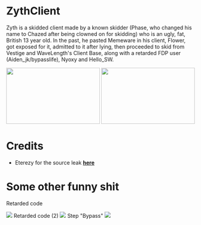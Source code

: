 # ZythClient
Zyth is a skidded client made by a known skidder (Phase, who changed his name to Chazed after being clowned on for skidding) who is an ugly, fat, British 13 year old. In the past, he pasted Memeware in his client, Flower, got exposed for it, admitted to it after lying, then proceeded to skid from Vestige and WaveLength's Client Base, along with a retarded FDP user (Aiden_jk/bypasslife), Nyoxy and Hello_SW.

<img src="https://cdn.discordapp.com/attachments/860562429365059625/1036412956881195128/phase.PNG" style="width: 250px; height: 150px;"></img>
<img src="https://cdn.discordapp.com/attachments/860562429365059625/1036412957304815647/phasemybeloved.gif" style="width: 250px; height: 150px;"></img>
# Credits
- Eterezy for the source leak <b><a href="https://www.masterof13fps.com/forum/index.php?threads%2Fzyth-client-skidded-wavelength-base-client.8388%2F">here</a></b>
# Some other funny shit
Retarded code






<img src="https://masterof13fps.com/forum/data/attachments/0/415-de2fbc61801df6294c7aa924329cc2fa.jpg">
Retarded code (2)






<img src="https://masterof13fps.com/forum/data/attachments/0/416-668f6543c91d371db8b21f21ad7eabd8.jpg">
Step "Bypass"






<img src="https://masterof13fps.com/forum/data/attachments/0/446-063bfb1c689d6614331f9a75619946c2.jpg">
